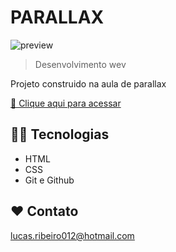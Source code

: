 # PARALLAX

![preview](./.github/preivew.png)

> Desenvolvimento wev

Projeto construido na aula de parallax

[ 🔗 Clique aqui para acessar](https://luca-srd.github.io/NLW/)

## 👨‍💻 Tecnologias

- HTML
- CSS
- Git e Github

## ❤ Contato

lucas.ribeiro012@hotmail.com
